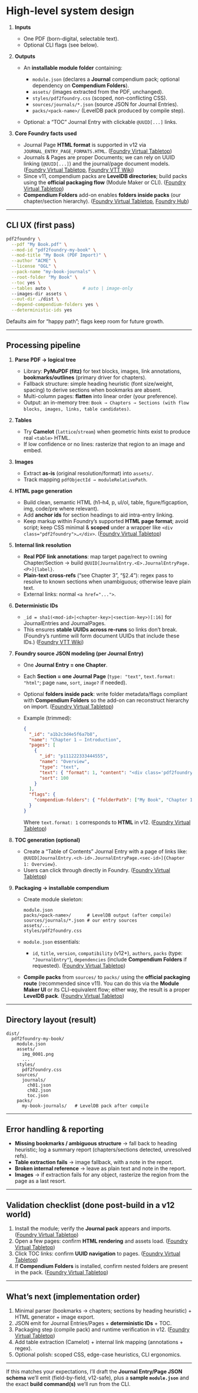 # High-level system design

1. **Inputs**

   * One PDF (born-digital, selectable text).
   * Optional CLI flags (see below).

2. **Outputs**

   * An **installable module folder** containing:

     * `module.json` (declares a **Journal** compendium pack; optional dependency on **Compendium Folders**).
     * `assets/` (images extracted from the PDF, unchanged).
     * `styles/pdf2foundry.css` (scoped, non-conflicting CSS).
     * `sources/journals/*.json` (source JSON for Journal Entries).
     * `packs/<pack-name>/` (LevelDB pack produced by compile step).
   * Optional: a “TOC” Journal Entry with clickable `@UUID[...]` links.

3. **Core Foundry facts used**

   * Journal Page **HTML format** is supported in v12 via `JOURNAL_ENTRY_PAGE_FORMATS.HTML`. ([Foundry Virtual Tabletop][1])
   * Journals & Pages are proper Documents; we can rely on UUID linking (`@UUID[...]`) and the journal/page document models. ([Foundry Virtual Tabletop][2], [Foundry VTT Wiki][3])
   * Since v11, compendium packs are **LevelDB directories**; build packs using the **official packaging flow** (Module Maker or CLI). ([Foundry Virtual Tabletop][4])
   * **Compendium Folders** add-on enables **folders inside packs** (our chapter/section hierarchy). ([Foundry Virtual Tabletop][5], [Foundry Hub][6])

---

## CLI UX (first pass)

```bash
pdf2foundry \
  --pdf "My Book.pdf" \
  --mod-id "pdf2foundry-my-book" \
  --mod-title "My Book (PDF Import)" \
  --author "ACME" \
  --license "OGL" \
  --pack-name "my-book-journals" \
  --root-folder "My Book" \
  --toc yes \
  --tables auto \            # auto | image-only
  --images-dir assets \
  --out-dir ./dist \
  --depend-compendium-folders yes \
  --deterministic-ids yes
```

Defaults aim for “happy path”; flags keep room for future growth.

---

## Processing pipeline

1. **Parse PDF → logical tree**

   * Library: **PyMuPDF (fitz)** for text blocks, images, link annotations, **bookmarks/outlines** (primary driver for chapters).
   * Fallback structure: simple heading heuristic (font size/weight, spacing) to derive sections when bookmarks are absent.
   * Multi-column pages: **flatten** into linear order (your preference).
   * Output: an in-memory tree: `Book → Chapters → Sections (with flow blocks, images, links, table candidates)`.

2. **Tables**

   * Try **Camelot** (`lattice`/`stream`) when geometric hints exist to produce real `<table>` HTML.
   * If low confidence or no lines: rasterize that region to an image and embed.

3. **Images**

   * Extract **as-is** (original resolution/format) into `assets/`.
   * Track mapping `pdfObjectId → moduleRelativePath`.

4. **HTML page generation**

   * Build clean, semantic HTML (h1–h4, p, ul/ol, table, figure/figcaption, img, code/pre where relevant).
   * Add **anchor ids** for section headings to aid intra-entry linking.
   * Keep markup within Foundry’s supported **HTML page format**; avoid script; keep CSS minimal & **scoped** under a wrapper like `<div class="pdf2foundry">…</div>`. ([Foundry Virtual Tabletop][1])

5. **Internal link resolution**

   * **Real PDF link annotations**: map target page/rect to owning Chapter/Section → build `@UUID[JournalEntry.<E>.JournalEntryPage.<P>]{label}`.
   * **Plain-text cross-refs** (“see Chapter 3”, “§2.4”): regex pass to resolve to known sections when unambiguous; otherwise leave plain text.
   * External links: normal `<a href="...">`.

6. **Deterministic IDs**

   * `_id = sha1(<mod-id>|<chapter-key>|<section-key>)[:16]` for JournalEntries and JournalPages.
   * This ensures **stable UUIDs across re-runs** so links don’t break. (Foundry’s runtime will form document UUIDs that include these IDs.) ([Foundry VTT Wiki][3])

7. **Foundry source JSON modeling (per Journal Entry)**

   * One **Journal Entry = one Chapter**.
   * Each **Section = one Journal Page** (`type: "text"`, `text.format: "html"`; page `name`, `sort`, `image?` if needed).
   * Optional **folders inside pack**: write folder metadata/flags compliant with **Compendium Folders** so the add-on can reconstruct hierarchy on import. ([Foundry Virtual Tabletop][5])
   * Example (trimmed):

     ```json
     {
       "_id": "a1b2c3d4e5f6a7b8",
       "name": "Chapter 1 — Introduction",
       "pages": [
         {
           "_id": "p111222333444555",
           "name": "Overview",
           "type": "text",
           "text": { "format": 1, "content": "<div class='pdf2foundry'><h2>…</h2>…</div>" },
           "sort": 100
         }
       ],
       "flags": {
         "compendium-folders": { "folderPath": ["My Book", "Chapter 1"] }
       }
     }
     ```

     Where `text.format: 1` corresponds to **HTML** in v12. ([Foundry Virtual Tabletop][1])

8. **TOC generation (optional)**

   * Create a “Table of Contents” Journal Entry with a page of links like:
     `@UUID[JournalEntry.<ch-id>.JournalEntryPage.<sec-id>]{Chapter 1: Overview}`.
   * Users can click through directly in Foundry. ([Foundry Virtual Tabletop][7])

9. **Packaging → installable compendium**

   * Create module skeleton:

     ```text
     module.json
     packs/<pack-name>/      # LevelDB output (after compile)
     sources/journals/*.json # our entry sources
     assets/...
     styles/pdf2foundry.css
     ```

   * `module.json` essentials:

     * `id`, `title`, `version`, `compatibility` (v12+), `authors`, `packs` (type: `"JournalEntry"`), `dependencies` (include **Compendium Folders** if requested). ([Foundry Virtual Tabletop][8])
   * **Compile packs** from `sources/` to `packs/` using the **official packaging route** (recommended since v11). You can do this via the **Module Maker UI** or its CLI-equivalent flow; either way, the result is a proper **LevelDB pack**. ([Foundry Virtual Tabletop][9])

---

## Directory layout (result)

```text
dist/
  pdf2foundry-my-book/
    module.json
    assets/
      img_0001.png
      ...
    styles/
      pdf2foundry.css
    sources/
      journals/
        ch01.json
        ch02.json
        toc.json
    packs/
      my-book-journals/   # LevelDB pack after compile
```

---

## Error handling & reporting

* **Missing bookmarks / ambiguous structure** → fall back to heading heuristic; log a summary report (chapters/sections detected, unresolved refs).
* **Table extraction fails** → image fallback, with a note in the report.
* **Broken internal reference** → leave as plain text and note in the report.
* **Images** → if extraction fails for any object, rasterize the region from the page as a last resort.

---

## Validation checklist (done post-build in a v12 world)

1. Install the module; verify the **Journal pack** appears and imports. ([Foundry Virtual Tabletop][8])
2. Open a few pages: confirm **HTML rendering** and assets load. ([Foundry Virtual Tabletop][10])
3. Click TOC links: confirm **UUID navigation** to pages. ([Foundry Virtual Tabletop][7])
4. If **Compendium Folders** is installed, confirm nested folders are present in the pack. ([Foundry Virtual Tabletop][5])

---

## What’s next (implementation order)

1. Minimal parser (bookmarks → chapters; sections by heading heuristic) + HTML generator + image export.
2. JSON emit for Journal Entries/Pages + **deterministic IDs** + TOC.
3. Packaging step (compile pack) and runtime verification in v12. ([Foundry Virtual Tabletop][4])
4. Add table extraction (Camelot) + internal link mapping (annotations + regex).
5. Optional polish: scoped CSS, edge-case heuristics, CLI ergonomics.

---

If this matches your expectations, I’ll draft the **Journal Entry/Page JSON schema** we’ll emit (field-by-field, v12-safe), plus a **sample `module.json`** and the exact **build command(s)** we’ll run from the CLI.

[1]: https://foundryvtt.com/api/v12/enums/foundry.CONST.JOURNAL_ENTRY_PAGE_FORMATS.html?utm_source=chatgpt.com "JOURNAL_ENTRY_PAGE_FORMATS | Foundry Virtual Tabletop - API ..."
[2]: https://foundryvtt.com/api/v12/classes/client.JournalEntryPage.html?utm_source=chatgpt.com "JournalEntryPage | Foundry Virtual Tabletop - API Documentation ..."
[3]: https://foundryvtt.wiki/en/development/api/document?utm_source=chatgpt.com "Document | Foundry VTT Community Wiki"
[4]: https://foundryvtt.com/article/v11-leveldb-packs/?utm_source=chatgpt.com "Version 11 Content Packaging Changes - Foundry Virtual Tabletop"
[5]: https://foundryvtt.com/packages/compendium-folders/?utm_source=chatgpt.com "Compendium Folders - Foundry Virtual Tabletop"
[6]: https://www.foundryvtt-hub.com/package/compendium-folders/?utm_source=chatgpt.com "Compendium Folders - Foundry Hub"
[7]: https://foundryvtt.com/article/journal/?utm_source=chatgpt.com "Journal Entries - Foundry Virtual Tabletop"
[8]: https://foundryvtt.com/article/compendium/?utm_source=chatgpt.com "Compendium Packs - Foundry Virtual Tabletop"
[9]: https://foundryvtt.com/article/packaging-guide/?utm_source=chatgpt.com "Content Packaging Guide - Foundry Virtual Tabletop"
[10]: https://foundryvtt.com/api/v12/classes/client.JournalPageSheet.html?utm_source=chatgpt.com "JournalPageSheet | Foundry Virtual Tabletop - API Documentation ..."
